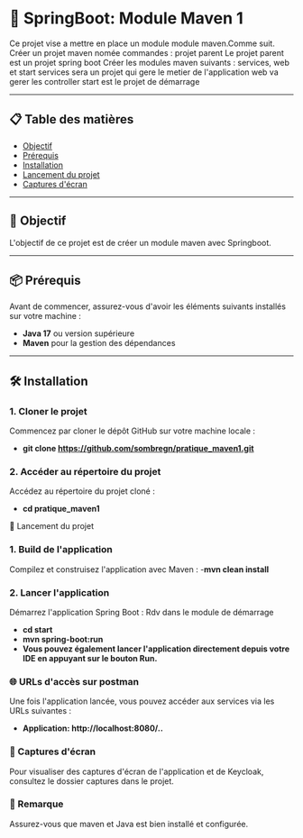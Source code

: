 # 🚀 SpringBoot: Module Maven 1

Ce projet vise a mettre en place un module module maven.Comme suit.
Créer un projet maven nomée commandes : projet parent
Le projet parent est un projet spring boot
Créer les modules maven suivants : services, web et start
services sera un projet qui gere le metier de l'application
web va gerer les controller
start est le projet de démarrage

---

## 📋 Table des matières
- [Objectif](#-objectif)
- [Prérequis](#-prérequis)
- [Installation](#-installation)
- [Lancement du projet](#-lancement-du-projet)
- [Captures d'écran](#-captures-décran)

---

## 🎯 Objectif
L'objectif de ce projet est de créer un module maven avec Springboot.

---

## 📦 Prérequis
Avant de commencer, assurez-vous d'avoir les éléments suivants installés sur votre machine :

- **Java 17** ou version supérieure 
- **Maven** pour la gestion des dépendances

---

## 🛠 Installation

### 1. Cloner le projet
Commencez par cloner le dépôt GitHub sur votre machine locale :
- **git clone https://github.com/sombregn/pratique_maven1.git**

### 2. Accéder au répertoire du projet
Accédez au répertoire du projet cloné :
- **cd pratique_maven1**

🚀 Lancement du projet
### 1. Build de l'application
Compilez et construisez l'application avec Maven :
-**mvn clean install**

### 2. Lancer l'application
Démarrez l'application Spring Boot :
Rdv dans le module de démarrage
- **cd start**
- **mvn spring-boot:run**
- **Vous pouvez également lancer l'application directement depuis votre IDE en appuyant sur le bouton Run.**

### 🌐 URLs d'accès sur postman
Une fois l'application lancée, vous pouvez accéder aux services via les URLs suivantes :
- **Application: http://localhost:8080/..**

### 📸 Captures d'écran
Pour visualiser des captures d'écran de l'application et de Keycloak, consultez le dossier captures dans le projet.

### 📝 Remarque
Assurez-vous que maven et Java est bien installé et configurée.
